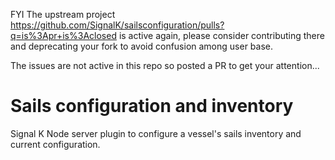 FYI The upstream project https://github.com/SignalK/sailsconfiguration/pulls?q=is%3Apr+is%3Aclosed is active again, please consider contributing there and deprecating your fork to avoid confusion among user base.

The issues are not active in this repo so posted a PR to get your attention...

# Sails configuration and inventory
Signal K Node server plugin to configure a vessel's sails inventory and current configuration.
